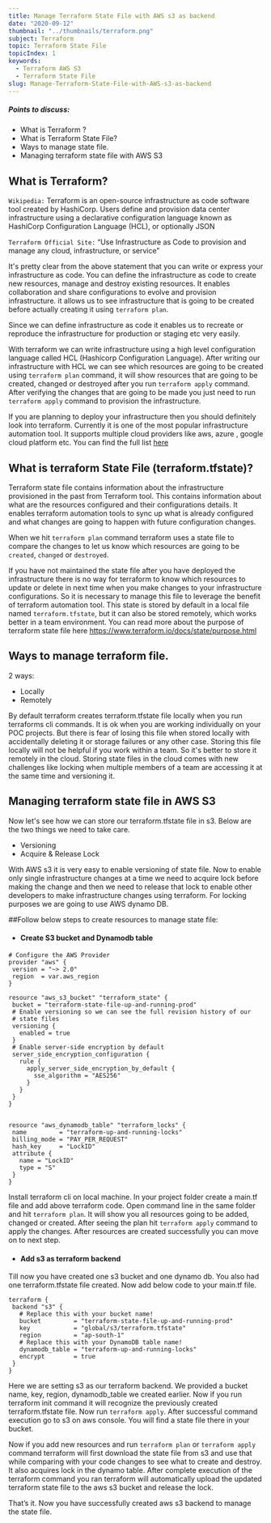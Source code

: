 ```yaml
---
title: Manage Terraform State File with AWS s3 as backend
date: "2020-09-12"
thumbnail: "../thumbnails/terraform.png"
subject: Terraform
topic: Terraform State File
topicIndex: 1
keywords:
  - Terraform AWS S3
  - Terraform State File    
slug: Manage-Terraform-State-File-with-AWS-s3-as-backend
---
```


##### Points to discuss: 

- What is Terraform ?
- What is Terraform State File?
- Ways to manage state file.
- Managing terraform state file with AWS S3



## What is Terraform?


`Wikipedia:` Terraform is an open-source infrastructure as code software tool created by HashiCorp. Users define and provision data center infrastructure using a declarative configuration language known as HashiCorp Configuration Language (HCL), or optionally JSON

`Terraform Official Site:`  “Use Infrastructure as Code to provision and manage any cloud, infrastructure, or service”

It's pretty clear from the above statement that you can write or express your infrastructure as code. You can define the infrastructure as code to create new resources, manage and destroy existing resources. It enables collaboration and share configurations to evolve and provision infrastructure. it allows us to see infrastructure that is going to be created before actually creating it using `terraform plan`.  

Since we can define infrastructure as code it enables us to recreate or reproduce the infrastructure for production or staging etc very easily. 


With terraform we can write infrastructure using a high level configuration language called HCL (Hashicorp Configuration Language). After writing our infrastructure with HCL we can see which resources are going to be created using `terraform plan` command, it will show resources that are going to be created, changed or destroyed after you run `terraform apply` command. After verifying the changes that are going to be made you just need to run `terraform apply` command to provision the infrastructure. 

If you are planning to deploy your infrastructure then you should definitely look into terraform. Currently it is one of the most popular infrastructure automation tool. It supports multiple cloud providers like aws, azure , google cloud platform etc. You can find the full list [here](https://www.terraform.io/docs/providers/index.html#lists-of-terraform-providers) 


## What is terraform State File (terraform.tfstate)?

Terraform state file contains information about the infrastructure provisioned in the past from Terraform tool. This contains information about what are the resources configured and their configurations details. It enables terraform automation tools to sync up what is already configured and what changes are going to happen with future configuration changes.
 
 When we hit `terraform plan` command terraform uses a state file to compare the changes to let us know which resources are going to be `created`, `changed` or `destroyed`. 
 
 If you have not maintained the state file after you have deployed the infrastructure there is no way for terraform to know which resources to update or delete in next time when you make changes to your infrastructure configurations. So it is necessary to manage this file to leverage the benefit of terraform automation tool. This state is stored by default in a local file named `terraform.tfstate`, but it can also be stored remotely, which works better in a team environment. You can read more about the purpose of terraform state file here https://www.terraform.io/docs/state/purpose.html


## Ways to manage terraform file.

2 ways:

- Locally
- Remotely


By default terraform creates terraform.tfstate file locally when you run terraforms cli commands. It is ok when you are working individually on your POC projects. But there is fear of losing this file when stored locally with accidentally deleting it or storage failures or any other case. Storing this file locally will not be helpful if you work within a team. So it's  better to store it remotely in the cloud. Storing state files in the cloud comes with new challenges like locking when multiple members of a team are accessing it at the same time and versioning it.



## Managing terraform state file in AWS S3

Now let's see how we can store our terraform.tfstate file in s3. Below are the two things we need to take care.

- Versioning
- Acquire & Release Lock

With AWS s3 it is very easy to enable versioning of state file. Now to enable only single infrastructure changes at a time we need to acquire lock before making the change and then we need to release that lock to enable other developers to make infrastructure changes using terraform. For locking purposes we are going to use AWS dynamo DB. 

##Follow below steps to create resources to manage state file:

- #### Create S3 bucket and Dynamodb table

```hcl
# Configure the AWS Provider
provider "aws" {
 version = "~> 2.0"
 region  = var.aws_region
}

resource "aws_s3_bucket" "terraform_state" {
 bucket = "terraform-state-file-up-and-running-prod"
 # Enable versioning so we can see the full revision history of our
 # state files
 versioning {
   enabled = true
 }
 # Enable server-side encryption by default
 server_side_encryption_configuration {
   rule {
     apply_server_side_encryption_by_default {
       sse_algorithm = "AES256"
     }
   }
 }
}


resource "aws_dynamodb_table" "terraform_locks" {
 name         = "terraform-up-and-running-locks"
 billing_mode = "PAY_PER_REQUEST"
 hash_key     = "LockID"
 attribute {
   name = "LockID"
   type = "S"
 }
}
```

Install terraform cli on local machine. In your project folder create a main.tf file and add above terraform code. Open command line in the same folder and hit `terraform plan`. It will show you all resources going to be added, changed or created. After seeing the plan hit `terraform apply` command to apply the changes. After resources are created successfully you can move on to next step.


- #### Add s3 as terraform backend

Till now you have created one s3 bucket and one dynamo db. You also had one terraform.tfstate file created. Now add below code to your main.tf file. 
```hcl
terraform {
 backend "s3" {
   # Replace this with your bucket name!
   bucket         = "terraform-state-file-up-and-running-prod"
   key            = "global/s3/terraform.tfstate"
   region         = "ap-south-1"
   # Replace this with your DynamoDB table name!
   dynamodb_table = "terraform-up-and-running-locks"
   encrypt        = true
 }
}
```

Here we are setting s3 as our terraform backend. We provided a bucket name, key, region, dynamodb_table we created earlier. Now if you run terraform init command it will recognize the previously created terraform.tfstate file. Now run `terraform apply`. After successful command execution go to s3 on aws console. You will find a state file there in your bucket. 

Now if you add new resources and run `terraform plan` or `terraform apply` command terraform will first download the state file from s3 and use that while comparing with your code changes to see what to create and destroy. It also acquires lock in the dynamo table.  After complete execution of the terraform command you ran terraform will automatically upload the updated terraform state file to the aws s3 bucket and release the lock.


That’s it. Now you have successfully created aws s3 backend to manage the state file. 
